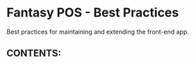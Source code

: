 # Fantasy POS - Best Practices

Best practices for maintaining and extending the front-end app.

## CONTENTS:
